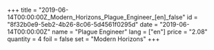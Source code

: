+++
title = "2019-06-14T00:00:00Z_Modern_Horizons_Plague_Engineer_[en]_false"
id = "8f32b0e9-5eb2-4b26-8c06-5d4561f0295d"
date = "2019-06-14T00:00:00Z"
name = "Plague Engineer"
lang = ["en"]
price = "2.08"
quantity = 4
foil = false
set = "Modern Horizons"
+++

